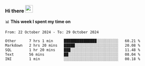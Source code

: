 ### Hi there <a href="https://www.gautamkrishnar.com/"><img src="https://media.giphy.com/media/hvRJCLFzcasrR4ia7z/giphy.gif" width="25px"></a>

📊 **This week I spent my time on**

<!--START_SECTION:waka-->

```txt
From: 22 October 2024 - To: 29 October 2024

Other      7 hrs 1 min     ███████████████░░░░░░░░░░   60.21 %
Markdown   2 hrs 20 mins   █████░░░░░░░░░░░░░░░░░░░░   20.08 %
SQL        1 hr 20 mins    ███░░░░░░░░░░░░░░░░░░░░░░   11.48 %
Text       56 mins         ██░░░░░░░░░░░░░░░░░░░░░░░   08.04 %
INI        1 min           ░░░░░░░░░░░░░░░░░░░░░░░░░   00.18 %
```

<!--END_SECTION:waka-->
